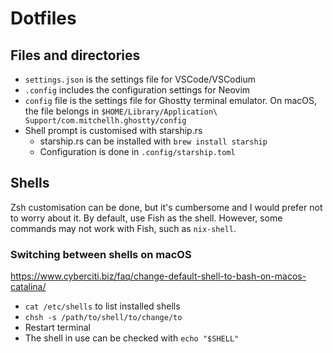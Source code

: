 # Dotfiles

## Files and directories

- `settings.json` is the settings file for VSCode/VSCodium
- `.config` includes the configuration settings for Neovim
- `config` file is the settings file for Ghostty terminal emulator. On macOS, the file belongs in `$HOME/Library/Application\ Support/com.mitchellh.ghostty/config`
- Shell prompt is customised with starship.rs
    - starship.rs can be installed with `brew install starship`
    - Configuration is done in `.config/starship.toml`

## Shells

Zsh customisation can be done, but it's cumbersome and I would prefer not to worry about it. By default, use Fish as the shell. However, some commands may not work with Fish, such as `nix-shell`.

### Switching between shells on macOS

<https://www.cyberciti.biz/faq/change-default-shell-to-bash-on-macos-catalina/>

- `cat /etc/shells` to list installed shells
- `chsh -s /path/to/shell/to/change/to`
- Restart terminal
- The shell in use can be checked with `echo "$SHELL"`
